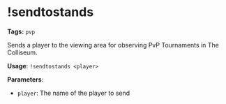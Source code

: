 # !sendtostands

**Tags:** `pvp`

Sends a player to the viewing area for observing PvP Tournaments in The Colliseum.

**Usage**: `!sendtostands <player>`

**Parameters**:
- `player`: The name of the player to send
